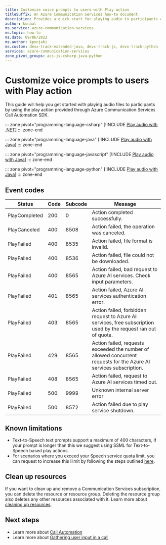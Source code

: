 ```yaml
---
title: Customize voice prompts to users with Play action
titleSuffix: An Azure Communication Services how-to document
description: Provides a quick start for playing audio to participants as part of a call.
author: kunaal
ms.service: azure-communication-services
ms.topic: how-to
ms.date: 09/06/2022
ms.author: kpunjabi
ms.custom: devx-track-extended-java, devx-track-js, devx-track-python
services: azure-communication-services
zone_pivot_groups: acs-js-csharp-java-python
---
```


# Customize voice prompts to users with Play action

This guide will help you get started with playing audio files to participants by using the play action provided through Azure Communication Services Call Automation SDK.

::: zone pivot="programming-language-csharp"
[!INCLUDE [Play audio with .NET](./includes/play-audio-quickstart-csharp.md)]
::: zone-end

::: zone pivot="programming-language-java"
[!INCLUDE [Play audio with Java](./includes/play-audio-quickstart-java.md)]
::: zone-end

::: zone pivot="programming-language-javascript"
[!INCLUDE [Play audio with Java](./includes/play-audio-how-to-js.md)]
::: zone-end

::: zone pivot="programming-language-python"
[!INCLUDE [Play audio with Java](./includes/play-audio-how-to-python.md)]
::: zone-end

## Event codes
|Status|Code|Subcode|Message|
|----|--|-----|-----|
|PlayCompleted|200|0|Action completed successfully.|
|PlayCanceled|400|8508|Action failed, the operation was canceled.|
|PlayFailed|400|8535|Action failed, file format is invalid.|
|PlayFailed|400|8536|Action failed, file could not be downloaded.|
|PlayFailed|400|8565 | Action failed, bad request to Azure AI services. Check input parameters. | 
|PlayFailed | 401 | 8565 | Action failed, Azure AI services authentication error. | 
|PlayFailed | 403 | 8565 | Action failed, forbidden request to Azure AI services, free subscription used by the request ran out of quota. | 
|PlayFailed | 429 | 8565 | Action failed, requests exceeded the number of allowed concurrent requests for the Azure AI services subscription. | 
|PlayFailed | 408 | 8565 | Action failed, request to Azure AI services timed out. | 
|PlayFailed | 500 | 9999 | Unknown internal server error | 
|PlayFailed | 500 | 8572 | Action failed due to play service shutdown. |

## Known limitations
- Text-to-Speech text prompts support a maximum of 400 characters, if your prompt is longer than this we suggest using SSML for Text-to-Speech based play actions.
- For scenarios where you exceed your Speech service quota limit, you can request to increase this lilmit by following the steps outlined [here](../../../ai-services/speech-service/speech-services-quotas-and-limits.md).

## Clean up resources

If you want to clean up and remove a Communication Services subscription, you can delete the resource or resource group. Deleting the resource group also deletes any other resources associated with it. Learn more about [cleaning up resources](../../quickstarts/create-communication-resource.md#clean-up-resources).

## Next steps

- Learn more about [Call Automation](../../concepts/call-automation/call-automation.md)
- Learn more about [Gathering user input in a call](../../concepts/call-automation/recognize-action.md)
